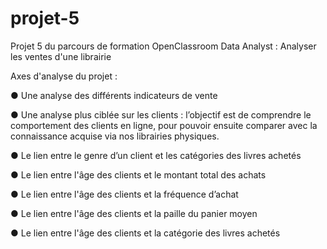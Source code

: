 # projet-5
Projet 5 du parcours de formation OpenClassroom Data Analyst : Analyser les ventes d'une librairie


Axes d'analyse du projet :


● Une analyse des différents indicateurs de vente

● Une analyse plus ciblée sur les clients : l’objectif est de comprendre le comportement des clients en ligne, pour pouvoir ensuite comparer avec la connaissance acquise via nos librairies physiques.

● Le lien entre le genre d’un client et les catégories des livres achetés

● Le lien entre l'âge des clients et le montant total des achats

● Le lien entre l'âge des clients et la fréquence d’achat

● Le lien entre l'âge des clients et la paille du panier moyen

● Le lien entre l'âge des clients et la catégorie des livres achetés
